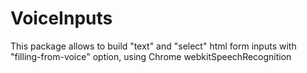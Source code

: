 # VoiceInputs
This package allows to build "text" and "select" html form inputs with "filling-from-voice" option,  using Chrome webkitSpeechRecognition
